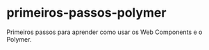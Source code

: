 primeiros-passos-polymer
========================

Primeiros passos para aprender como usar os Web Components e o Polymer.
